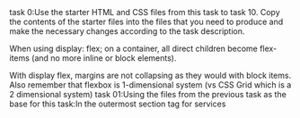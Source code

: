 <!DOCTYPE HTML>
<html>
<title>Flexbox</title>
<body>
task 0:Use the starter HTML and CSS files from this task to task 10. Copy the contents of the starter files into the files that you need to produce and make the necessary changes according to the task description.

When using display: flex; on a container, all direct children become flex-items (and no more inline or block elements).

With display flex, margins are not collapsing as they would with block items. Also remember that flexbox is 1-dimensional system (vs CSS Grid which is a 2 dimensional system)
task 01:Using the files from the previous task as the base for this task:In the outermost section tag for services
</body>
</html>